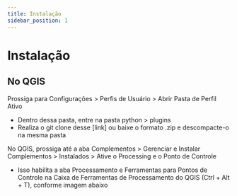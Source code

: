 ```yaml
---
title: Instalação
sidebar_position: 1
---
```


# Instalação

## No QGIS
Prossiga para Configurações > Perfis de Usuário > Abrir Pasta de Perfil Ativo
* Dentro dessa pasta, entre na pasta python > plugins
* Realiza o git clone desse [link] ou baixe o formato .zip e descompacte-o na mesma pasta  

No QGIS, prossiga até a aba Complementos > Gerenciar e Instalar Complementos > Instalados > Ative o Processing e o Ponto de Controle
* Isso habilita a aba Processamento e Ferramentas para Pontos de Controle na Caixa de Ferramentas de Processamento do QGIS (Ctrl + Alt + T), conforme imagem abaixo

